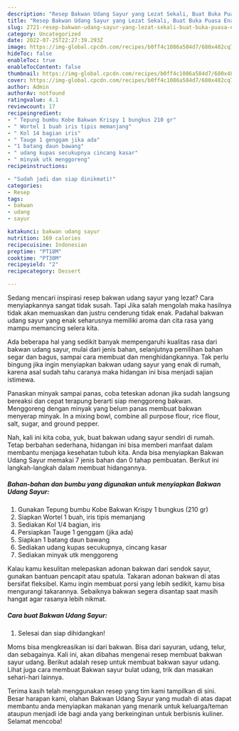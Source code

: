 ```yaml
---
description: "Resep Bakwan Udang Sayur yang Lezat Sekali, Buat Buka Puasa Enak"
title: "Resep Bakwan Udang Sayur yang Lezat Sekali, Buat Buka Puasa Enak"
slug: 2721-resep-bakwan-udang-sayur-yang-lezat-sekali-buat-buka-puasa-enak
category: Uncategorized
date: 2022-07-25T22:27:39.293Z
image: https://img-global.cpcdn.com/recipes/b0ff4c1086a584d7/680x482cq70/bakwan-udang-sayur-foto-resep-utama.jpg
hideToc: false
enableToc: true
enableTocContent: false
thumbnail: https://img-global.cpcdn.com/recipes/b0ff4c1086a584d7/680x482cq70/bakwan-udang-sayur-foto-resep-utama.jpg
cover: https://img-global.cpcdn.com/recipes/b0ff4c1086a584d7/680x482cq70/bakwan-udang-sayur-foto-resep-utama.jpg
author: Admin
authorAv: notfound
ratingvalue: 4.1
reviewcount: 17
recipeingredient:
- " Tepung bumbu Kobe Bakwan Krispy 1 bungkus 210 gr"
- " Wortel 1 buah iris tipis memanjang"
- " Kol 14 bagian iris"
- " Tauge 1 genggam jika ada"
- "1 batang daun bawang"
- " udang kupas secukupnya cincang kasar"
- " minyak utk menggoreng"
recipeinstructions:

- "Sudah jadi dan siap dinikmati!"
categories:
- Resep
tags:
- bakwan
- udang
- sayur

katakunci: bakwan udang sayur 
nutrition: 169 calories
recipecuisine: Indonesian
preptime: "PT18M"
cooktime: "PT30M"
recipeyield: "2"
recipecategory: Dessert

---
```



Sedang mencari inspirasi resep bakwan udang sayur yang lezat? Cara menyiapkannya sangat tidak susah. Tapi Jika salah mengolah maka hasilnya tidak akan memuaskan dan justru cenderung tidak enak. Padahal bakwan udang sayur yang enak seharusnya memiliki aroma dan cita rasa yang mampu memancing selera kita.


Ada beberapa hal yang sedikit banyak mempengaruhi kualitas rasa dari bakwan udang sayur, mulai dari jenis bahan, selanjutnya pemilihan bahan segar dan bagus, sampai cara membuat dan menghidangkannya. Tak perlu bingung jika ingin menyiapkan bakwan udang sayur yang enak di rumah, karena asal sudah tahu caranya maka hidangan ini bisa menjadi sajian istimewa.

Panaskan minyak sampai panas, coba teteskan adonan jika sudah langsung bereaksi dan cepat terapung berarti siap menggoreng bakwan. Menggoreng dengan minyak yang belum panas membuat bakwan menyerap minyak. In a mixing bowl, combine all purpose flour, rice flour, salt, sugar, and ground pepper.


Nah, kali ini kita coba, yuk, buat bakwan udang sayur sendiri di rumah. Tetap berbahan sederhana, hidangan ini bisa memberi manfaat dalam membantu menjaga kesehatan tubuh kita. Anda bisa menyiapkan Bakwan Udang Sayur memakai 7 jenis bahan dan 0 tahap pembuatan. Berikut ini langkah-langkah dalam membuat hidangannya.

<!--inarticleads1-->

##### Bahan-bahan dan bumbu yang digunakan untuk menyiapkan Bakwan Udang Sayur:

1. Gunakan  Tepung bumbu Kobe Bakwan Krispy 1 bungkus (210 gr)
1. Siapkan  Wortel 1 buah, iris tipis memanjang
1. Sediakan  Kol 1/4 bagian, iris
1. Persiapkan  Tauge 1 genggam (jika ada)
1. Siapkan 1 batang daun bawang
1. Sediakan  udang kupas secukupnya, cincang kasar
1. Sediakan  minyak utk menggoreng


Kalau kamu kesulitan melepaskan adonan bakwan dari sendok sayur, gunakan bantuan pencapit atau spatula. Takaran adonan bakwan di atas bersifat fleksibel. Kamu ingin membuat porsi yang lebih sedikit, kamu bisa mengurangi takarannya. Sebaiknya bakwan segera disantap saat masih hangat agar rasanya lebih nikmat. 

<!--inarticleads2-->

##### Cara buat Bakwan Udang Sayur:


1. Selesai dan siap dihidangkan!

Moms bisa mengkreasikan isi dari bakwan. Bisa dari sayuran, udang, telur, dan sebagainya. Kali ini, akan dibahas mengenai resep membuat bakwan sayur udang. Berikut adalah resep untuk membuat bakwan sayur udang. Lihat juga cara membuat Bakwan sayur bulat udang, trik dan masakan sehari-hari lainnya. 

Terima kasih telah menggunakan resep yang tim kami tampilkan di sini. Besar harapan kami, olahan Bakwan Udang Sayur yang mudah di atas dapat membantu anda menyiapkan makanan yang menarik untuk keluarga/teman ataupun menjadi ide bagi anda yang berkeinginan untuk berbisnis kuliner. Selamat mencoba!
